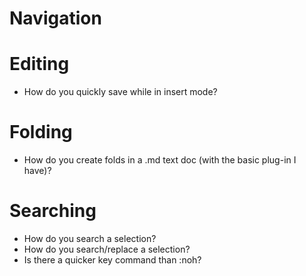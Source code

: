 # Navigation

# Editing
- How do you quickly save while in insert mode?

# Folding
- How do you create folds in a .md text doc (with the basic plug-in I have)?

# Searching
- How do you search a selection?
- How do you search/replace a selection?
- Is there a quicker key command than :noh?
